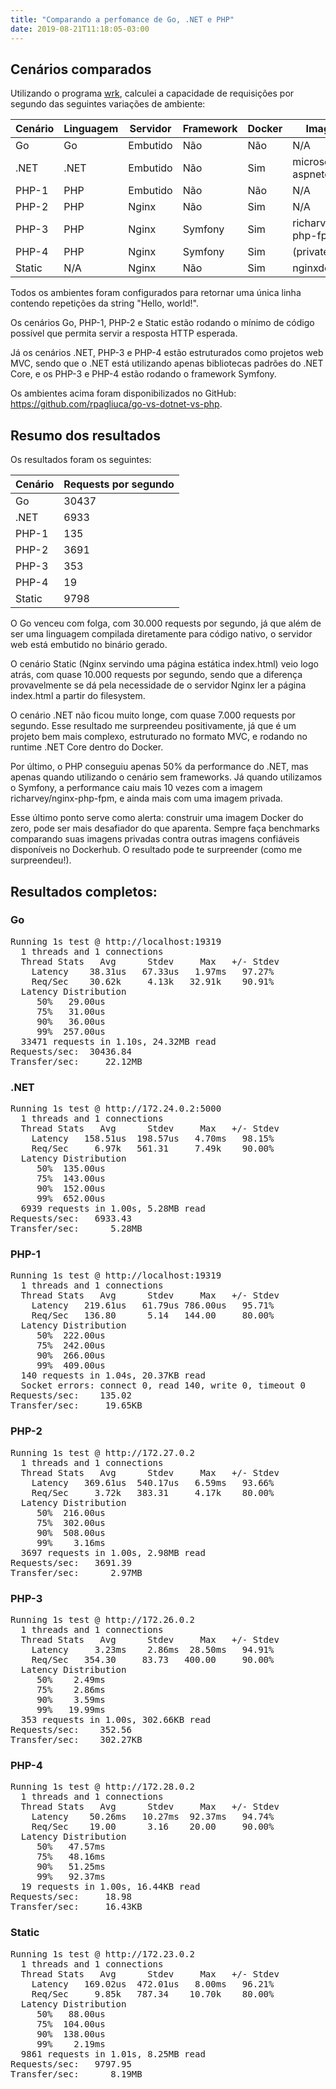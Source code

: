 ```yaml
---
title: "Comparando a perfomance de Go, .NET e PHP"
date: 2019-08-21T11:18:05-03:00
---
```


## Cenários comparados

Utilizando o programa [wrk](https://github.com/wg/wrk), calculei a capacidade de requisições por segundo das seguintes variações de ambiente:

| Cenário  | Linguagem | Servidor | Framework | Docker | Imagem Docker                              |
|----------|-----------|----------|-----------|--------|--------------------------------------------|
| Go       | Go        | Embutido | Não       | Não    | N/A                                        |
| .NET     | .NET      | Embutido | Não       | Sim    | microsoft/dotnet:2.2-aspnetcore-runtime    | 
| PHP-1    | PHP       | Embutido | Não       | Não    | N/A                                        |
| PHP-2    | PHP       | Nginx    | Não       | Sim    | N/A                                        |
| PHP-3    | PHP       | Nginx    | Symfony   | Sim    | richarvey/nginx-php-fpm                    |
| PHP-4    | PHP       | Nginx    | Symfony   | Sim    | (private)                                  |
| Static   | N/A       | Nginx    | Não       | Sim    | nginxdemos/hello                           |

Todos os ambientes foram configurados para retornar uma única linha contendo repetições da string "Hello, world!".

Os cenários Go, PHP-1, PHP-2 e Static estão rodando o mínimo de código possível que permita
servir a resposta HTTP esperada.

Já os cenários .NET, PHP-3 e PHP-4 estão estruturados como projetos web MVC, sendo que o .NET está utilizando
apenas bibliotecas padrões do .NET Core, e os PHP-3 e PHP-4 estão rodando o framework Symfony.

Os ambientes acima foram disponibilizados no GitHub: https://github.com/rpagliuca/go-vs-dotnet-vs-php.  

## Resumo dos resultados

Os resultados foram os seguintes:

| Cenário  | Requests por segundo |
|----------|----------------------|
| Go       | 30437                |
| .NET     | 6933                 |
| PHP-1    | 135                  |
| PHP-2    | 3691                 |
| PHP-3    | 353                  |
| PHP-4    | 19                   |
| Static   | 9798                 |

O Go venceu com folga, com 30.000 requests por segundo, já que além de ser uma linguagem compilada diretamente
para código nativo, o servidor web
está embutido no binário gerado.

O cenário Static (Nginx servindo uma página estática index.html) veio logo atrás, com quase 10.000 requests por segundo,
sendo que a diferença provavelmente se dá pela necessidade de o servidor Nginx ler a página index.html a partir
do filesystem.

O cenário .NET não ficou muito longe, com quase 7.000 requests por segundo. Esse resultado me surpreendeu positivamente,
já que é um projeto bem mais complexo, estruturado no formato MVC, e rodando no runtime .NET Core dentro do Docker.

Por último, o PHP conseguiu apenas 50% da performance do .NET, mas apenas quando utilizando o cenário sem frameworks. Já quando
utilizamos o Symfony, a performance
caiu mais 10 vezes com a imagem richarvey/nginx-php-fpm, e ainda mais com uma imagem privada.

Esse último ponto serve como alerta: construir uma imagem Docker do zero, pode ser mais desafiador do que aparenta.
Sempre faça benchmarks comparando suas imagens privadas contra outras imagens confiáveis disponíveis no Dockerhub.
O resultado pode te surpreender (como me surpreendeu!).

## Resultados completos:

### Go
<pre>
Running 1s test @ http://localhost:19319
  1 threads and 1 connections
  Thread Stats   Avg      Stdev     Max   +/- Stdev
    Latency    38.31us   67.33us   1.97ms   97.27%
    Req/Sec    30.62k     4.13k   32.91k    90.91%
  Latency Distribution
     50%   29.00us
     75%   31.00us
     90%   36.00us
     99%  257.00us
  33471 requests in 1.10s, 24.32MB read
Requests/sec:  30436.84
Transfer/sec:     22.12MB
</pre>

### .NET

<pre>
Running 1s test @ http://172.24.0.2:5000
  1 threads and 1 connections
  Thread Stats   Avg      Stdev     Max   +/- Stdev
    Latency   158.51us  198.57us   4.70ms   98.15%
    Req/Sec     6.97k   561.31     7.49k    90.00%
  Latency Distribution
     50%  135.00us
     75%  143.00us
     90%  152.00us
     99%  652.00us
  6939 requests in 1.00s, 5.28MB read
Requests/sec:   6933.43
Transfer/sec:      5.28MB
</pre>

### PHP-1
<pre>
Running 1s test @ http://localhost:19319
  1 threads and 1 connections
  Thread Stats   Avg      Stdev     Max   +/- Stdev
    Latency   219.61us   61.79us 786.00us   95.71%
    Req/Sec   136.80      5.14   144.00     80.00%
  Latency Distribution
     50%  222.00us
     75%  242.00us
     90%  266.00us
     99%  409.00us
  140 requests in 1.04s, 20.37KB read
  Socket errors: connect 0, read 140, write 0, timeout 0
Requests/sec:    135.02
Transfer/sec:     19.65KB
</pre>

### PHP-2
<pre>
Running 1s test @ http://172.27.0.2
  1 threads and 1 connections
  Thread Stats   Avg      Stdev     Max   +/- Stdev
    Latency   369.61us  540.17us   6.59ms   93.66%
    Req/Sec     3.72k   383.31     4.17k    80.00%
  Latency Distribution
     50%  216.00us
     75%  302.00us
     90%  508.00us
     99%    3.16ms
  3697 requests in 1.00s, 2.98MB read
Requests/sec:   3691.39
Transfer/sec:      2.97MB
</pre>

### PHP-3
<pre>
Running 1s test @ http://172.26.0.2
  1 threads and 1 connections
  Thread Stats   Avg      Stdev     Max   +/- Stdev
    Latency     3.23ms    2.86ms  28.50ms   94.91%
    Req/Sec   354.30     83.73   400.00     90.00%
  Latency Distribution
     50%    2.49ms
     75%    2.86ms
     90%    3.59ms
     99%   19.99ms
  353 requests in 1.00s, 302.66KB read
Requests/sec:    352.56
Transfer/sec:    302.27KB
</pre>

### PHP-4
<pre>
Running 1s test @ http://172.28.0.2
  1 threads and 1 connections
  Thread Stats   Avg      Stdev     Max   +/- Stdev
    Latency    50.26ms   10.27ms  92.37ms   94.74%
    Req/Sec    19.00      3.16    20.00     90.00%
  Latency Distribution
     50%   47.57ms
     75%   48.16ms
     90%   51.25ms
     99%   92.37ms
  19 requests in 1.00s, 16.44KB read
Requests/sec:     18.98
Transfer/sec:     16.43KB
</pre>

### Static
<pre>
Running 1s test @ http://172.23.0.2
  1 threads and 1 connections
  Thread Stats   Avg      Stdev     Max   +/- Stdev
    Latency   169.02us  472.01us   8.00ms   96.21%
    Req/Sec     9.85k   787.34    10.70k    80.00%
  Latency Distribution
     50%   88.00us
     75%  104.00us
     90%  138.00us
     99%    2.19ms
  9861 requests in 1.01s, 8.25MB read
Requests/sec:   9797.95
Transfer/sec:      8.19MB
</pre>
